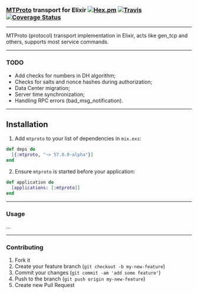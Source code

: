 ### [MTProto](https://core.telegram.org/mtproto) transport for Elixir [![Hex.pm](https://img.shields.io/hexpm/v/mtproto.svg)](https://hex.pm/packages/mtproto) [![Travis](https://img.shields.io/travis/ccsteam/mtproto.svg)](https://travis-ci.org/ccsteam/mtproto) [![Coverage Status](https://img.shields.io/coveralls/ccsteam/mtproto.svg)](https://coveralls.io/github/ccsteam/mtproto?branch=master)

---

MTProto (protocol) transport implementation in Elixir, acts like gen_tcp and others, supports most service commands.

---

### TODO

* Add checks for numbers in DH algorithm;
* Checks for salts and nonce hashes during authorization;
* Data Center migration;
* Server time synchronization;
* Handling RPC errors (bad_msg_notification).

---

## Installation

1. Add `mtproto` to your list of dependencies in `mix.exs`:

```elixir
def deps do
  [{:mtproto, "~> 57.0.0-alpha"}]
end
```

2. Ensure `mtproto` is started before your application:

```elixir
def application do
  [applications: [:mtproto]]
end
```

---

### Usage

...

---

### Contributing

1. Fork it
2. Create your feature branch (`git checkout -b my-new-feature`)
3. Commit your changes (`git commit -am 'add some feature'`)
4. Push to the branch (`git push origin my-new-feature`)
5. Create new Pull Request
